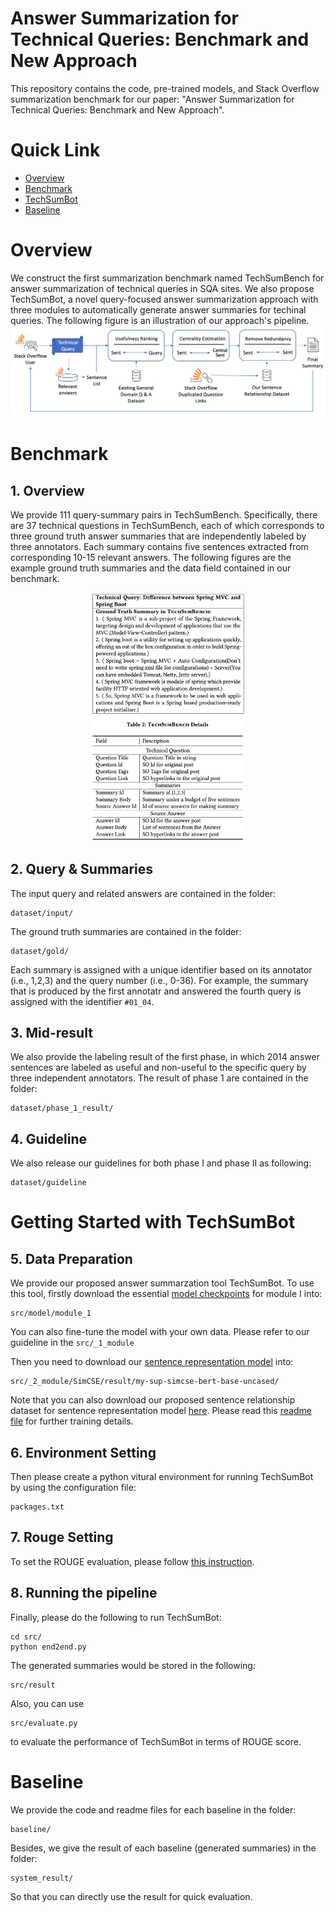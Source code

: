 # Answer Summarization for Technical Queries: Benchmark and New Approach
This repository contains the code, pre-trained models, and Stack Overflow summarization benchmark for our paper: "Answer Summarization for Technical Queries: Benchmark and New Approach".
# Quick Link
+ [Overview](#overview)
+ [Benchmark](#benchmark)
+ [TechSumBot](#getting-started-with-techsumbot)
+ [Baseline](#baseline)
# Overview
We construct the first summarization benchmark named TechSumBench for answer summarization of technical queries in SQA sites. 
We also propose TechSumBot, a novel query-focused answer summarization approach with three modules to automatically generate answer summaries for techinal queries.
The following figure is an illustration of our approach's pipeline.
![TechSumBot](figure/end2end.png)

# Benchmark
##  1. <a name='Overview'></a>Overview
We provide 111 query-summary pairs in TechSumBench.
Specifically, there are 37 technical questions in TechSumBench, each of which corresponds to three ground truth answer summaries that are independently labeled by three annotators. Each summary contains five sentences extracted from corresponding 10-15 relevant answers. The following figures are the example ground truth summaries and the data field contained in our benchmark.

<center>
<figure>
<!-- ![](figure/groundtruth_summary.png) ![](figure/datafield.png)
 -->
<img src='figure/groundtruth_summary.png' style="zoom: 30.7%;"/>
<img src='figure/datafield.png' style="zoom: 27%;"/>
</figure>
</center>

##  2. <a name='QuerySummaries'></a>Query & Summaries
The input query and related answers are contained in the folder:
```
dataset/input/
```
The ground truth summaries are contained in the folder:
```
dataset/gold/
```
Each summary is assigned with a unique identifier based on its annotator (i.e., 1,2,3) and the query number (i.e., 0-36). For example, the summary that is produced by the first annotatr and answered the fourth query is assigned with the identifier ``#01_04``.
##  3. <a name='Mid-result'></a>Mid-result
We also provide the labeling result of the first phase, in which 2014 answer sentences are labeled as useful and non-useful to the specific query by three independent annotators.
The result of phase 1 are contained in the folder:
```
dataset/phase_1_result/
```
##  4. <a name='Guideline'></a>Guideline
We also release our guidelines for both phase I and phase II as following:
```
dataset/guideline
```

# Getting Started with TechSumBot
##  5. <a name='DataPreparation'></a>Data Preparation
We provide our proposed answer summarzation tool TechSumBot. To use this tool, firstly download the essential [model checkpoints](https://drive.google.com/file/d/16MGRwT8wW7mBUp4Xpk6OjcpudNQXlFi9/view?usp=sharing) for module I into: 
```
src/model/module_1
```
You can also fine-tune the model with your own data. Please refer to our guideline in the ``src/_1_module``

Then you need to download our [sentence representation model](https://drive.google.com/file/d/1XOWZ89Qopep42bZEKJHB7ZxK-wkUFgc1/view?usp=sharing) into:
```
src/_2_module/SimCSE/result/my-sup-simcse-bert-base-uncased/
``` 
Note that you can also download our proposed sentence relationship dataset for sentence representation model [here](https://drive.google.com/file/d/12-F-g5nWhQfePxECoEDyFFuVPSGid0Ku/view?usp=sharing). Please read this [readme file](src/_2_module/readme.md) for further training details.
##  6. <a name='EnvironmentSetting'></a>Environment Setting
Then please create a python vitural environment for running TechSumBot by using the configuration file: 
```
packages.txt 
```
##  7. <a name='RougeSetting'></a>Rouge Setting
To set the ROUGE evaluation, please follow [this instruction](https://stackoverflow.com/a/57686103/10143020).
##  8. <a name='Runningthepipeline'></a>Running the pipeline
Finally, please do the following to run TechSumBot:
```
cd src/
python end2end.py
```
The generated summaries would be stored in the following:
```
src/result
```
Also, you can use 
```
src/evaluate.py
```
to evaluate the performance of TechSumBot in terms of ROUGE score.

# Baseline
We provide the code and readme files for each baseline in the folder:
```
baseline/
```
Besides, we give the result of each baseline (generated summaries) in the folder:
```
system_result/
```
So that you can directly use the result for quick evaluation. 